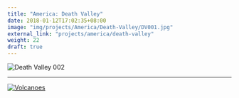 ```yaml
---
title: "America: Death Valley"
date: 2018-01-12T17:02:35+08:00
image: "img/projects/America/Death-Valley/DV001.jpg"
external_link: "projects/america/death-valley"
weight: 22
draft: true
---
```


![Death Valley 002](img/projects/America/Death-Valley/DV002.jpg)

***

[![Volcanoes](img/projects/America/Death-Valley/CMI-volcanoes.png)](http://creation.com/volcanoes)

